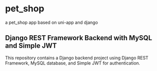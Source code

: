 # pet_shop
a pet_shop app based on uni-app and django


## Django REST Framework Backend with MySQL and Simple JWT

This repository contains a Django backend project using Django REST Framework, MySQL database, and Simple JWT for authentication.





